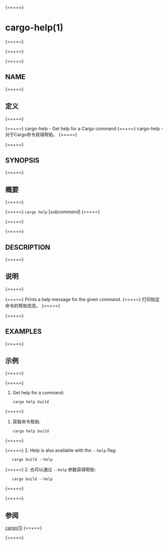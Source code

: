 {==+==}
# cargo-help(1)
{==+==}

{==+==}


{==+==}
## NAME
{==+==}
## 定义
{==+==}


{==+==}
cargo-help - Get help for a Cargo command
{==+==}
cargo-help - 对于Cargo命令获得帮助。
{==+==}


{==+==}
## SYNOPSIS
{==+==}
## 概要
{==+==}


{==+==}
`cargo help` [_subcommand_]
{==+==}

{==+==}


{==+==}
## DESCRIPTION
{==+==}
## 说明
{==+==}


{==+==}
Prints a help message for the given command.
{==+==}
打印指定命令的帮助信息。
{==+==}


{==+==}
## EXAMPLES
{==+==}
## 示例
{==+==}


{==+==}
1. Get help for a command:

       cargo help build
{==+==}
1. 获取命令帮助:

       cargo help build
{==+==}


{==+==}
2. Help is also available with the `--help` flag:

       cargo build --help
{==+==}
2. 也可以通过 `--help` 参数获得帮助:

       cargo build --help
{==+==}


{==+==}
## 参阅
[cargo(1)](cargo.html)
{==+==}

{==+==}
